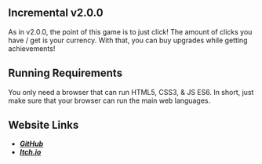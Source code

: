 ## Incremental v2.0.0
As in v2.0.0, the point of this game is to just click! The amount of clicks you have / get is your currency.
With that, you can buy upgrades while getting achievements!

## Running Requirements
You only need a browser that can run HTML5, CSS3, & JS ES6. In short, just make sure that your browser can run the main web languages.  

## Website Links
- [**_GitHub_**](https://xdconfirm.github.io/Incremental-v2.0.0/)
- [**_Itch.io_**](https://xdconfirmed.itch.io/incrementalv1-4-2)

